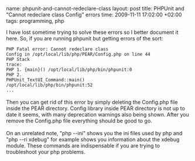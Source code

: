 name: phpunit-and-cannot-redeclare-class
layout: post
title: PHPUnit and "Cannot redeclare class Config" errors
time: 2009-11-11 17:02:00 +02:00
tags: programming, php

I have lost sometime trying to solve these errors so I better document it here. So, if you are running phpunit but getting errors of the sort:<br /><code><br />PHP Fatal error:  Cannot redeclare class Config in /opt/local/lib/php/PEAR/Config.php on line 44<br />PHP Stack trace:<br />PHP   1. {main}() /opt/local/lib/php/bin/phpunit:0<br />PHP   2. PHPUnit_TextUI_Command::main() /opt/local/lib/php/bin/phpunit:52<br />...<br /></code><br />Then you can get rid of this error by simply deleting the Config.php file inside the PEAR directory. Config library inside PEAR directory is not up to date it seems, with many deprecation warnings also being shown. After you remove the Config.php file everything should be good to go.<br /><br />On an unrelated note, "php --ini" shows you the ini files used by php and "php --ri xdebug" for example shows you information about the xdebug module. These commands are indispensable if you are trying to troubleshoot your php problems.
